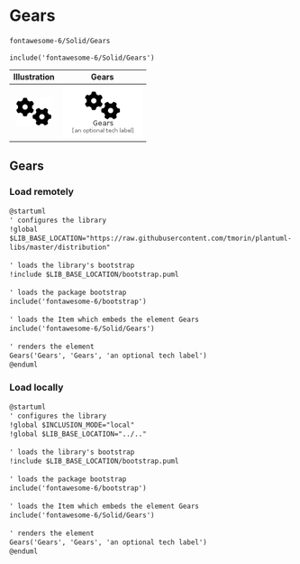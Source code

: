 # Gears


```text
fontawesome-6/Solid/Gears
```

```text
include('fontawesome-6/Solid/Gears')
```



| Illustration | Gears |
| :---: | :---: |
| ![illustration for Illustration](../../fontawesome-6/Solid/Gears.png) | ![illustration for Gears](../../fontawesome-6/Solid/Gears.Local.png) |




## Gears

### Load remotely
```plantuml
@startuml
' configures the library
!global $LIB_BASE_LOCATION="https://raw.githubusercontent.com/tmorin/plantuml-libs/master/distribution"

' loads the library's bootstrap
!include $LIB_BASE_LOCATION/bootstrap.puml

' loads the package bootstrap
include('fontawesome-6/bootstrap')

' loads the Item which embeds the element Gears
include('fontawesome-6/Solid/Gears')

' renders the element
Gears('Gears', 'Gears', 'an optional tech label')
@enduml
```

### Load locally
```plantuml
@startuml
' configures the library
!global $INCLUSION_MODE="local"
!global $LIB_BASE_LOCATION="../.."

' loads the library's bootstrap
!include $LIB_BASE_LOCATION/bootstrap.puml

' loads the package bootstrap
include('fontawesome-6/bootstrap')

' loads the Item which embeds the element Gears
include('fontawesome-6/Solid/Gears')

' renders the element
Gears('Gears', 'Gears', 'an optional tech label')
@enduml
```

